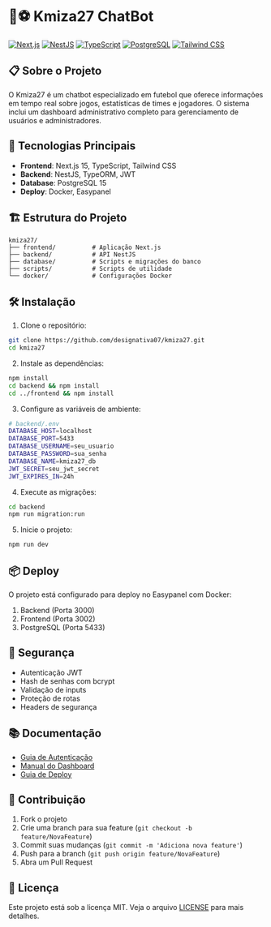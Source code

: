 # 🤖⚽ Kmiza27 ChatBot

[![Next.js](https://img.shields.io/badge/Next.js-15.4.0-black?style=for-the-badge&logo=next.js)](https://nextjs.org/)
[![NestJS](https://img.shields.io/badge/NestJS-10.0.0-red?style=for-the-badge&logo=nestjs)](https://nestjs.com/)
[![TypeScript](https://img.shields.io/badge/TypeScript-5.0-blue?style=for-the-badge&logo=typescript)](https://www.typescriptlang.org/)
[![PostgreSQL](https://img.shields.io/badge/PostgreSQL-15-blue?style=for-the-badge&logo=postgresql)](https://www.postgresql.org/)
[![Tailwind CSS](https://img.shields.io/badge/Tailwind_CSS-3.4-38B2AC?style=for-the-badge&logo=tailwind-css)](https://tailwindcss.com/)

## 📋 Sobre o Projeto

O Kmiza27 é um chatbot especializado em futebol que oferece informações em tempo real sobre jogos, estatísticas de times e jogadores. O sistema inclui um dashboard administrativo completo para gerenciamento de usuários e administradores.

## 🚀 Tecnologias Principais

- **Frontend**: Next.js 15, TypeScript, Tailwind CSS
- **Backend**: NestJS, TypeORM, JWT
- **Database**: PostgreSQL 15
- **Deploy**: Docker, Easypanel

## 🏗️ Estrutura do Projeto

```
kmiza27/
├── frontend/          # Aplicação Next.js
├── backend/           # API NestJS
├── database/          # Scripts e migrações do banco
├── scripts/           # Scripts de utilidade
└── docker/            # Configurações Docker
```

## 🛠️ Instalação

1. Clone o repositório:
```bash
git clone https://github.com/designativa07/kmiza27.git
cd kmiza27
```

2. Instale as dependências:
```bash
npm install
cd backend && npm install
cd ../frontend && npm install
```

3. Configure as variáveis de ambiente:
```bash
# backend/.env
DATABASE_HOST=localhost
DATABASE_PORT=5433
DATABASE_USERNAME=seu_usuario
DATABASE_PASSWORD=sua_senha
DATABASE_NAME=kmiza27_db
JWT_SECRET=seu_jwt_secret
JWT_EXPIRES_IN=24h
```

4. Execute as migrações:
```bash
cd backend
npm run migration:run
```

5. Inicie o projeto:
```bash
npm run dev
```

## 📦 Deploy

O projeto está configurado para deploy no Easypanel com Docker:

1. Backend (Porta 3000)
2. Frontend (Porta 3002)
3. PostgreSQL (Porta 5433)

## 🔐 Segurança

- Autenticação JWT
- Hash de senhas com bcrypt
- Validação de inputs
- Proteção de rotas
- Headers de segurança

## 📚 Documentação

- [Guia de Autenticação](./docs/AUTENTICACAO.md)
- [Manual do Dashboard](./docs/DASHBOARD.md)
- [Guia de Deploy](./docs/DEPLOY.md)

## 🤝 Contribuição

1. Fork o projeto
2. Crie uma branch para sua feature (`git checkout -b feature/NovaFeature`)
3. Commit suas mudanças (`git commit -m 'Adiciona nova feature'`)
4. Push para a branch (`git push origin feature/NovaFeature`)
5. Abra um Pull Request

## 📄 Licença

Este projeto está sob a licença MIT. Veja o arquivo [LICENSE](LICENSE) para mais detalhes. 